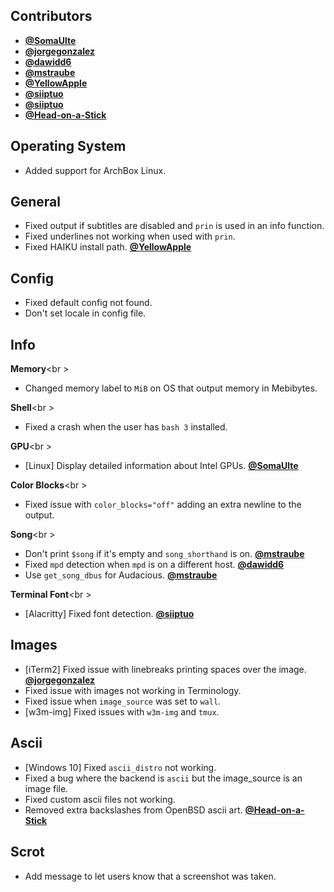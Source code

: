 ## Contributors

- **[@SomaUlte](https://github.com/SomaUlte)**
- **[@jorgegonzalez](https://github.com/jorgegonzalez)**
- **[@dawidd6](https://github.com/dawidd6)**
- **[@mstraube](https://github.com/mstraube)**
- **[@YellowApple](https://github.com/YellowApple)**
- **[@siiptuo](https://github.com/siiptuo)**
- **[@siiptuo](https://github.com/siiptuo)**
- **[@Head-on-a-Stick](https://github.com/Head-on-a-Stick)**


## Operating System

- Added support for ArchBox Linux.


## General

- Fixed output if subtitles are disabled and `prin` is used in an info function.
- Fixed underlines not working when used with `prin`.
- Fixed HAIKU install path. **[@YellowApple](https://github.com/YellowApple)**


## Config

- Fixed default config not found.
- Don't set locale in config file.


## Info

**Memory**<br \>

- Changed memory label to `MiB` on OS that output memory in Mebibytes.

**Shell**<br \>

- Fixed a crash when the user has `bash 3` installed.

**GPU**<br \>

- [Linux] Display detailed information about Intel GPUs. **[@SomaUlte](https://github.com/SomaUlte)**

**Color Blocks**<br \>

- Fixed issue with `color_blocks="off"` adding an extra newline to the output.

**Song**<br \>

- Don't print `$song` if it's empty and `song_shorthand` is on. **[@mstraube](https://github.com/mstraube)**
- Fixed `mpd` detection when `mpd` is on a different host. **[@dawidd6](https://github.com/dawidd6)**
- Use `get_song_dbus` for Audacious. **[@mstraube](https://github.com/mstraube)**

**Terminal Font**<br \>

- [Alacritty] Fixed font detection. **[@siiptuo](https://github.com/siiptuo)**


## Images

- [iTerm2] Fixed issue with linebreaks printing spaces over the image. **[@jorgegonzalez](https://github.com/jorgegonzalez)**
- Fixed issue with images not working in Terminology.
- Fixed issue when `image_source` was set to `wall`.
- [w3m-img] Fixed issues with `w3m-img` and `tmux`.


## Ascii

- [Windows 10] Fixed `ascii_distro` not working.
- Fixed a bug where the backend is `ascii` but the image_source is an image file.
- Fixed custom ascii files not working.
- Removed extra backslashes from OpenBSD ascii art. **[@Head-on-a-Stick](https://github.com/Head-on-a-Stick)**


## Scrot

- Add message to let users know that a screenshot was taken.

